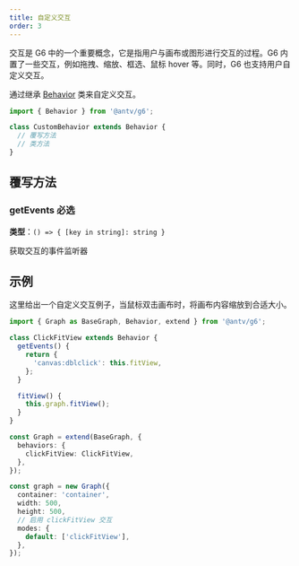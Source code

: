 ```yaml
---
title: 自定义交互
order: 3
---
```


交互是 G6 中的一个重要概念，它是指用户与画布或图形进行交互的过程。G6 内置了一些交互，例如拖拽、缩放、框选、鼠标 hover 等。同时，G6 也支持用户自定义交互。

通过继承 [Behavior](https://github.com/antvis/G6/blob/fddf9a5c0f7933b4d704038a7474358cb47037d0/packages/g6/src/types/behavior.ts#L11) 类来自定义交互。

```ts
import { Behavior } from '@antv/g6';

class CustomBehavior extends Behavior {
  // 覆写方法
  // 类方法
}
```

## 覆写方法

### getEvents <Badge type="warning">必选</Badge>

**类型**：`() => { [key in string]: string }`

获取交互的事件监听器

## 示例

这里给出一个自定义交互例子，当鼠标双击画布时，将画布内容缩放到合适大小。

```ts
import { Graph as BaseGraph, Behavior, extend } from '@antv/g6';

class ClickFitView extends Behavior {
  getEvents() {
    return {
      'canvas:dblclick': this.fitView,
    };
  }

  fitView() {
    this.graph.fitView();
  }
}

const Graph = extend(BaseGraph, {
  behaviors: {
    clickFitView: ClickFitView,
  },
});

const graph = new Graph({
  container: 'container',
  width: 500,
  height: 500,
  // 启用 clickFitView 交互
  modes: {
    default: ['clickFitView'],
  },
});
```
